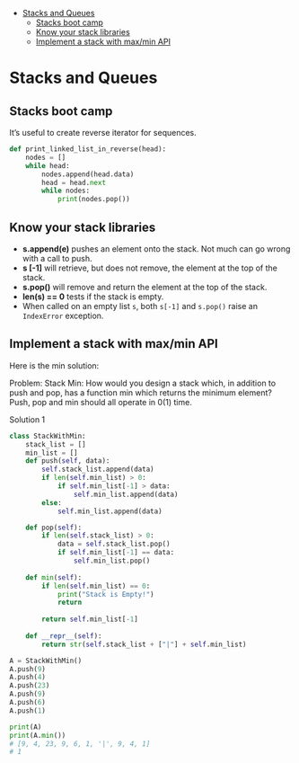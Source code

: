 - [Stacks and Queues](#stacks-and-queues)
  - [Stacks boot camp](#stacks-boot-camp)
  - [Know your stack libraries](#know-your-stack-libraries)
  - [Implement a stack with max/min API](#implement-a-stack-with-maxmin-api)


# Stacks and Queues

## Stacks boot camp

It’s useful to create reverse iterator for sequences.

```python
def print_linked_list_in_reverse(head): 
    nodes = []
    while head:
        nodes.append(head.data)
        head = head.next 
        while nodes:
            print(nodes.pop())
```
## Know your stack libraries

- **s.append(e)** pushes an element onto the stack. Not much can go wrong with a call to push.
- **s [-1]** will retrieve, but does not remove, the element at the top of the stack. 
- **s.pop()** will remove and return the element at the top of the stack.
- **len(s) == 0** tests if the stack is empty.
- When called on an empty list `s`, both `s[-1]` and `s.pop()` raise an `IndexError` exception.

## Implement a stack with max/min API

Here is the min solution:

Problem:
Stack Min: How would you design a stack which, in addition to push and pop,
has a function min which returns the minimum element? Push, pop and min should all operate in 0(1) time. 

Solution 1
```python
class StackWithMin: 
    stack_list = [] 
    min_list = []
    def push(self, data):
        self.stack_list.append(data) 
        if len(self.min_list) > 0:
            if self.min_list[-1] > data: 
                self.min_list.append(data)
        else: 
            self.min_list.append(data)

    def pop(self):
        if len(self.stack_list) > 0:
            data = self.stack_list.pop() 
            if self.min_list[-1] == data:
                self.min_list.pop()
    
    def min(self):
        if len(self.min_list) == 0:
            print("Stack is Empty!")
            return
        
        return self.min_list[-1]
    
    def __repr__(self):
        return str(self.stack_list + ["|"] + self.min_list)

A = StackWithMin()
A.push(9)
A.push(4)
A.push(23)
A.push(9)
A.push(6)
A.push(1)

print(A)
print(A.min())
# [9, 4, 23, 9, 6, 1, '|', 9, 4, 1]
# 1

```